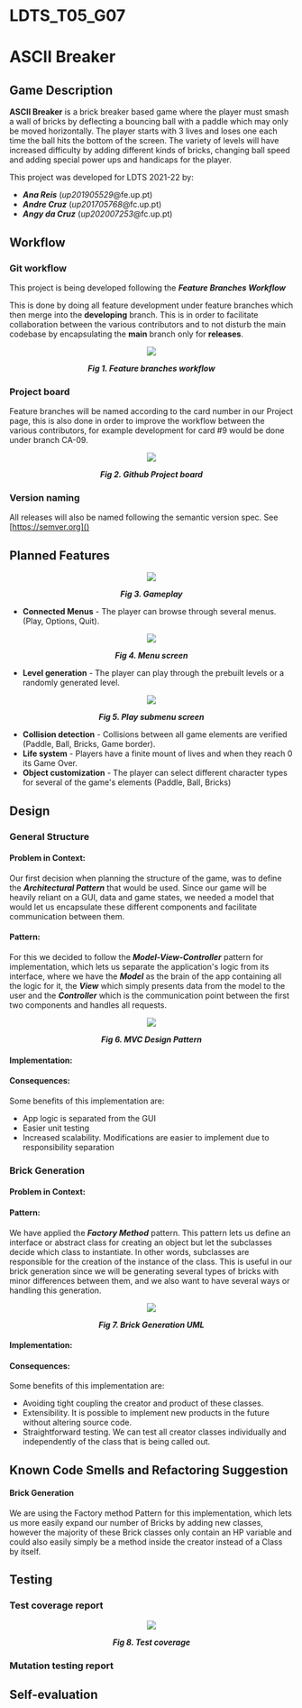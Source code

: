# LDTS_T05_G07
# ASCII Breaker

## Game Description

**ASCII Breaker** is a brick breaker based game where the player must smash a wall of bricks by deflecting a bouncing ball with a paddle which may only be moved horizontally. The player starts with 3 lives and loses one each time the ball hits the bottom of the screen.
The variety of levels will have increased difficulty by adding different kinds of bricks, changing ball speed and adding special power ups and handicaps for the player.

This project was developed for LDTS 2021-22 by:

- **_Ana Reis_** (*up201905529*@fe.up.pt) </LI>
- **_Andre Cruz_** (*up201705768*@fc.up.pt) </LI>
- **_Angy da Cruz_** (*up202007253*@fc.up.pt) </LI>

## Workflow

### Git workflow
This project is being developed following the **_Feature Branches Workflow_**

This is done by doing all feature development under feature branches which then merge into the **developing** branch. This is in order to facilitate collaboration between the various contributors and to not disturb the main codebase by encapsulating the **main** branch only for **releases**.

<p align="center" justify="center">
  <img src="images/featurebranches.png"/>
</p>
<p align="center">
  <b><i>Fig 1. Feature branches workflow</i></b>
</p>

### Project board
Feature branches will be named according to the card number in our Project page, this is also done in order to improve the workflow between the various contributors, for example development for card #9 would be done under branch CA-09.

<p align="center" justify="center">
  <img src="images/projectboard.png"/>
</p>
<p align="center">
  <b><i>Fig 2. Github Project board</i></b>
</p>

### Version naming

All releases will also be named following the semantic version spec. See [https://semver.org]()

## Planned Features
<p align="center" justify="center">
  <img src="images/gameplay.png"/>
</p>
<p align="center">
  <b><i>Fig 3. Gameplay</i></b>
</p>

- **Connected Menus** - The player can browse through several menus. (Play, Options, Quit).
<p align="center" justify="center">
  <img src="images/mainmenu.png"/>
</p>
<p align="center">
  <b><i>Fig 4. Menu screen</i></b>
</p>

- **Level generation** - The player can play through the prebuilt levels or a randomly generated level.
<p align="center" justify="center">
  <img src="images/playsubmenu.png"/>
</p>
<p align="center">
  <b><i>Fig 5. Play submenu screen</i></b>
</p>

- **Collision detection** - Collisions between all game elements are verified (Paddle, Ball, Bricks, Game border).
- **Life system** - Players have a finite mount of lives and when they reach 0 its Game Over.
- **Object customization** - The player can select different character types for several of the game's elements (Paddle, Ball, Bricks)

## Design

### General Structure

#### Problem in Context:
Our first decision when planning the structure of the game, was to define the **_Architectural Pattern_** that would be used. Since our game will be heavily reliant on a GUI, data and game states, we needed a model that would let us encapsulate these different components and facilitate communication between them.

#### Pattern:
For this we decided to follow the **_Model-View-Controller_** pattern for implementation, which lets us separate the application's logic from its interface, where we have the **_Model_** as the brain of the app containing all the logic for it, the **_View_** which simply presents data from the model to the user and the **_Controller_** which is the communication point between the first two components and handles all requests.

<p align="center" justify="center">
  <img src="images/UML/MVC-Design-Pattern.png"/>
</p>
<p align="center">
  <b><i>Fig 6. MVC Design Pattern</i></b>
</p>

#### Implementation:


#### Consequences:
Some benefits of this implementation are:
- App logic is separated from the GUI
- Easier unit testing
- Increased scalability. Modifications are easier to implement due to responsibility separation
### Brick Generation

#### Problem in Context:

#### Pattern:
We have applied the **_Factory Method_** pattern. This pattern lets us define an interface or abstract class for creating an object but let the subclasses decide which class to instantiate. In other words, subclasses are responsible for the creation of the instance of the class. This is useful in our brick generation since we will be generating several types of bricks with minor differences between them, and we also want to have several ways or handling this generation.

<p align="center" justify="center">
  <img src="images/UML/brickgeneration.png"/>
</p>
<p align="center">
  <b><i>Fig 7. Brick Generation UML</i></b>
</p>

#### Implementation:


#### Consequences:
Some benefits of this implementation are:
- Avoiding tight coupling the creator and product of these classes.
- Extensibility. It is possible to implement new products in the future without altering source code.
- Straightforward testing. We can test all creator classes individually and independently of the class that is being called out.

## Known Code Smells and Refactoring Suggestion
#### **Brick Generation**
We are using the Factory method Pattern for this implementation, which lets us more easily expand our number of Bricks by adding new classes, however the majority of these Brick classes only contain an HP variable and could also easily simply be a method inside the creator instead of a Class by itself.

## Testing

### Test coverage report

<p align="center" justify="center">
  <img src="images/testcoverage.png"/>
</p>
<p align="center">
  <b><i>Fig 8. Test coverage</i></b>
</p>

### Mutation testing report

## Self-evaluation